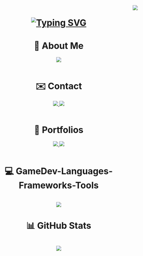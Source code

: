 <img align="right" src="https://visitcount.itsvg.in/api?id=PedroVillasBoas&icon=0&color=1" />

<h1 align="center">
    <a href="https://git.io/typing-svg"><img src="https://readme-typing-svg.herokuapp.com?font=Anonymous+Pro&size=35&duration=4000&pause=1000&center=true&vCenter=true&random=false&width=500&height=70&lines=Hello+There!%F0%9F%91%8B;I'm+Pedro+Vilas+B%C3%B4as!;Nice+to+have+you+here!" alt="Typing SVG" /></a>
</h1>

<h1 align="center">📜 About Me</h1>
<div align="center">
<img src="https://quotes-github-readme.vercel.app/api?quote=I%20would%20like%20to%20create%20new%20worlds%20for%20you,%20my%20little%20brother%20and%20I,%20so%20we%20can%20explore%20them%20together!&type=horizontal&theme=algolia">
</div>

</br>

<h1 align="center">✉️ Contact</h1>
<div align="center"> 
  <a href="mailto:phvb20@gmail.com">
    <img src="https://skillicons.dev/icons?i=gmail" />
  </a>
  <a href="https://www.linkedin.com/in/pedro-vilas-bôas/">
    <img src="https://skillicons.dev/icons?i=linkedin" />
  </a>
</div>

</br>

<h1 align="center">📁 Portfolios</h1>
<div align="center"> 
  <a href="https://pedrovilasboas.itch.io">
    <img src="https://img.shields.io/badge/Itch-%23FF0B34.svg?style=for-the-badge&logo=Itch.io&logoColor=white" />
  </a>
  <a href="#" title="In Development 🔨">
     <img src="https://img.shields.io/badge/Portfolio-FF5722?style=for-the-badge&logo=todoist&logoColor=white" /> 
  </a>
</div>

</br>

<h1 align="center">💻 GameDev-Languages-Frameworks-Tools</h1>
<br/>
<div align="center">
    <img src="https://skillicons.dev/icons?i=godot,unreal,unity,c,cs,cpp,py,js,ts,php,fastapi,spring,bootstrap,tailwind,jquery,postman,arduino,html,css,mysql,git,github&perline=11" />
</div>



<h1 align="center">📊 GitHub Stats</h1>
<br/>
<div align="center">
    <img src="https://github-readme-stats.vercel.app/api/top-langs/?username=PedroVillasBoas&theme=algolia&hide_border=true&include_all_commits=false&count_private=false&layout=compact" />
</div>
